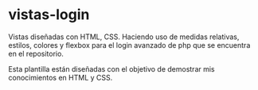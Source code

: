 # vistas-login
Vistas diseñadas con HTML, CSS. Haciendo uso de medidas relativas, estilos, colores y flexbox para el login avanzado de php que se encuentra en el repositorio.

Esta plantilla están diseñadas con el objetivo de demostrar mis conocimientos en HTML y CSS.
